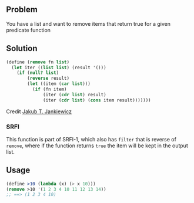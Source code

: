 ## Problem
You have a list and want to remove items that return true for a given predicate function

## Solution
```scheme
(define (remove fn list)
  (let iter ((list list) (result '()))
    (if (null? list)
        (reverse result)
        (let ((item (car list)))
          (if (fn item)
              (iter (cdr list) result)
              (iter (cdr list) (cons item result)))))))
```
Credit [Jakub T. Jankiewicz](https://jcubic.pl/me)

### SRFI
This function is part of SRFI-1, which also has `filter` that is reverse of `remove`, where if the function returns `true` the item will be kept in the output list.

## Usage
```scheme
(define >10 (lambda (x) (> x 10)))
(remove >10 '(1 2 3 4 10 11 12 13 14))
;; ==> (1 2 3 4 10)
```